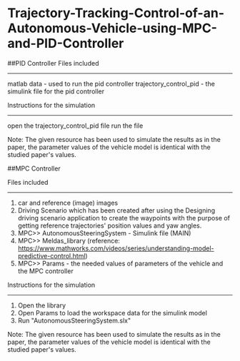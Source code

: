 # Trajectory-Tracking-Control-of-an-Autonomous-Vehicle-using-MPC-and-PID-Controller
##PID Controller
Files included 
____________

matlab data - used to run the pid controller
trajectory_control_pid - the simulink file for the pid controller

Instructions for the simulation
________________________________

open the trajectory_control_pid file
run the file


Note: The given resource has been used to simulate the results as in the paper, the parameter values of the vehicle model is identical with the studied paper's values. 

##MPC Controller

Files included 
____________
1. car and reference (image) images
2. Driving Scenario which has been created after using the Designing driving scenario application to create the waypoints with the purpose of getting reference trajectories' position values and yaw angles.
3. MPC>> AutonomousSteeringSystem - Simulink file (MAIN)
4. MPC>> Meldas_library (reference: https://www.mathworks.com/videos/series/understanding-model-predictive-control.html)
5. MPC>> Params - the needed values of parameters of the vehicle and the MPC controller


Instructions for the simulation
________________________________

1. Open the library 
2. Open Params to load the workspace data for the simulink model 
3. Run "AutonomousSteeringSystem.slx"

Note: The given resource has been used to simulate the results as in the paper, the parameter values of the vehicle model is identical with the studied paper's values. 
